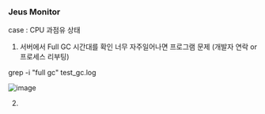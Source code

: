 ### Jeus Monitor

case : CPU 과점유 상태

1. 서버에서 Full GC 시간대를 확인 너무 자주일어나면 프로그램 문제 (개발자 연락 or 프로세스 리부팅)

grep -i "full gc" test_gc.log

![image](https://user-images.githubusercontent.com/38831314/141706121-a1a0d59a-df53-40a3-b79b-d296c957697b.png)

2.



